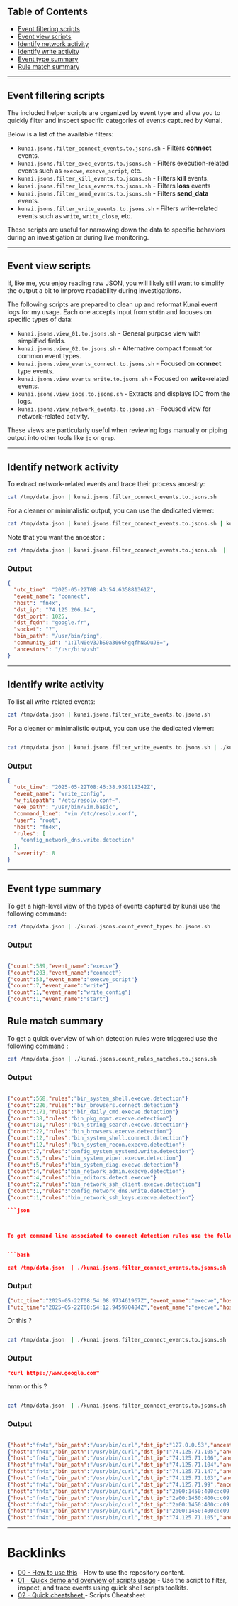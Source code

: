 ## Table of Contents

- [Event filtering scripts](#event-filtering-scripts)
- [Event view scripts](#event-view-scripts)
- [Identify network activity](#identify-network-activity)
- [Identify write activity](#identify-write-activity)
- [Event type summary](#event-type-summary)
- [Rule match summary](#rule-match-summary)

---


## Event filtering scripts


The included helper scripts are organized by event type and allow you to quickly filter and inspect specific categories of events captured by Kunai.

Below is a list of the available filters:

- `kunai.jsons.filter_connect_events.to.jsons.sh` - Filters **connect** events.
- `kunai.jsons.filter_exec_events.to.jsons.sh` - Filters execution-related events such as `execve`, `execve_script`, etc.
- `kunai.jsons.filter_kill_events.to.jsons.sh` - Filters **kill** events.
- `kunai.jsons.filter_loss_events.to.jsons.sh` - Filters **loss** events 
- `kunai.jsons.filter_send_events.to.jsons.sh` - Filters **send_data** events.
- `kunai.jsons.filter_write_events.to.jsons.sh` - Filters write-related events such as `write`, `write_close`, etc.

These scripts are useful for narrowing down the data to specific behaviors during an investigation or during live monitoring.

---

## Event view scripts


If, like me, you enjoy reading raw JSON, you will likely still want to simplify the output a bit to improve readability during investigations.

The following scripts are prepared to clean up and reformat Kunai event logs for my usage. Each one accepts input from `stdin` and focuses on specific types of data:

- `kunai.jsons.view_01.to.jsons.sh` - General purpose view with simplified fields.
- `kunai.jsons.view_02.to.jsons.sh` - Alternative compact format for common event types.
- `kunai.jsons.view_events_connect.to.jsons.sh` - Focused on **connect** type events.
- `kunai.jsons.view_events_write.to.jsons.sh` - Focused on  **write**-related events.
- `kunai.jsons.view_iocs.to.jsons.sh`  -  Extracts and displays IOC from the logs.
- `kunai.jsons.view_network_events.to.jsons.sh`   - Focused view for network-related activity.

These views are particularly useful when reviewing logs manually or piping output into other tools like `jq` or `grep`.

---

## Identify network activity

To extract network-related events and trace their process ancestry:

```bash
cat /tmp/data.json | kunai.jsons.filter_connect_events.to.jsons.sh 

```

For a cleaner or minimalistic output, you can use the dedicated viewer:

```bash
cat /tmp/data.json | kunai.jsons.filter_connect_events.to.jsons.sh | kunai.jsons.view_network_events.to.jsons.sh
```

Note that you want the ancestor : 

```bash 
cat /tmp/data.json | kunai.jsons.filter_connect_events.to.jsons.sh  |  ./kunai.jsons.view_network_events_with_ancestors.to.jsons.sh 
```

### Output

```json
{
  "utc_time": "2025-05-22T08:43:54.635881361Z",
  "event_name": "connect",
  "host": "fn4x",
  "dst_ip": "74.125.206.94",
  "dst_port": 1025,
  "dst_fqdn": "google.fr",
  "socket": "?",
  "bin_path": "/usr/bin/ping",
  "community_id": "1:IlN0eV3JbS0a306GhgqfhNGOuJ8=",
  "ancestors": "/usr/bin/zsh"
}
```

---

## Identify write activity

To list all write-related events:

```bash
cat /tmp/data.json | kunai.jsons.filter_write_events.to.jsons.sh
```

For a cleaner or minimalistic output, you can use the dedicated viewer:

```bash 

cat /tmp/data.json | kunai.jsons.filter_write_events.to.jsons.sh | ./kunai.jsons.view_events_write.to.jsons.sh

```

### Output

```json 
{
  "utc_time": "2025-05-22T08:46:38.939119342Z",
  "event_name": "write_config",
  "w_filepath": "/etc/resolv.conf~",
  "exe_path": "/usr/bin/vim.basic",
  "command_line": "vim /etc/resolv.conf",
  "user": "root",
  "host": "fn4x",
  "rules": [
    "config_network_dns.write.detection"
  ],
  "severity": 8
}
```

---

## Event type summary

To get a high-level view of the types of events captured by kunai use the following command:

```bash
cat /tmp/data.json | ./kunai.jsons.count_event_types.to.jsons.sh
```

### Output

```json
 
{"count":589,"event_name":"execve"}
{"count":203,"event_name":"connect"}
{"count":53,"event_name":"execve_script"}
{"count":7,"event_name":"write"}
{"count":1,"event_name":"write_config"}
{"count":1,"event_name":"start"}


```

## Rule match summary

To get a quick overview of which detection rules were triggered use the following command : 

```bash
cat /tmp/data.json | ./kunai.jsons.count_rules_matches.to.jsons.sh
```

### Output

```json
 
{"count":568,"rules":"bin_system_shell.execve.detection"}
{"count":226,"rules":"bin_browsers.connect.detection"}
{"count":171,"rules":"bin_daily_cmd.execve.detection"}
{"count":38,"rules":"bin_pkg_mgmt.execve.detection"}
{"count":31,"rules":"bin_string_search.execve.detection"}
{"count":22,"rules":"bin_browsers.execve.detection"}
{"count":12,"rules":"bin_system_shell.connect.detection"}
{"count":12,"rules":"bin_system_recon.execve.detection"}
{"count":7,"rules":"config_system_systemd.write.detection"}
{"count":5,"rules":"bin_system_wiper.execve.detection"}
{"count":5,"rules":"bin_system_diag.execve.detection"}
{"count":4,"rules":"bin_network_admin.execve.detection"}
{"count":4,"rules":"bin_editors.detect.execve"}
{"count":2,"rules":"bin_network_ssh_client.execve.detection"}
{"count":1,"rules":"config_network_dns.write.detection"}
{"count":1,"rules":"bin_network_ssh_keys.execve.detection"}

```json



To get command line associated to connect detection rules use the following command 


```bash 

cat /tmp/data.json  | ./kunai.jsons.filter_connect_events.to.jsons.sh  | grep -i vim  | ./kunai.jsons.view_network_events_04_verbose.to.jsons.sh  | ./kunai.jsons.list_command_lines.to.jsons.sh 

```

### Output

```json
{"utc_time":"2025-05-22T08:54:08.973461967Z","event_name":"execve","host":"fn4x","user":"grml","command_line":"grep -q ??"}
{"utc_time":"2025-05-22T08:54:12.945970484Z","event_name":"execve","host":"fn4x","user":"root","command_line":"sleep 3600"}

```

Or this ? 



```bash 

cat /tmp/data.json  | ./kunai.jsons.filter_connect_events.to.jsons.sh  | grep -i vim  | ./kunai.jsons.view_network_events_04_verbose.to.jsons.sh  | ./kunai.jsons.list_command_lines.to.jsons.sh | jq .command_line | huniq 

```

### Output

```json 
"curl https://www.google.com"
```

hmm or this ? 

```bash 

cat /tmp/data.json  | ./kunai.jsons.filter_connect_events.to.jsons.sh  | grep -i vim  | ./kunai.jsons.view_network_events_04_verbose.to.jsons.sh  |  jq 'del(.utc_time)' -c  | jq '{host,bin_path,dst_ip,ancestors}' -c 

```

### Output

```json 

{"host":"fn4x","bin_path":"/usr/bin/curl","dst_ip":"127.0.0.53","ancestors":"/usr/bin/vim.basic"}
{"host":"fn4x","bin_path":"/usr/bin/curl","dst_ip":"74.125.71.105","ancestors":"/usr/bin/vim.basic"}
{"host":"fn4x","bin_path":"/usr/bin/curl","dst_ip":"74.125.71.106","ancestors":"/usr/bin/vim.basic"}
{"host":"fn4x","bin_path":"/usr/bin/curl","dst_ip":"74.125.71.104","ancestors":"/usr/bin/vim.basic"}
{"host":"fn4x","bin_path":"/usr/bin/curl","dst_ip":"74.125.71.147","ancestors":"/usr/bin/vim.basic"}
{"host":"fn4x","bin_path":"/usr/bin/curl","dst_ip":"74.125.71.103","ancestors":"/usr/bin/vim.basic"}
{"host":"fn4x","bin_path":"/usr/bin/curl","dst_ip":"74.125.71.99","ancestors":"/usr/bin/vim.basic"}
{"host":"fn4x","bin_path":"/usr/bin/curl","dst_ip":"2a00:1450:400c:c09::63","ancestors":"/usr/bin/vim.basic"}
{"host":"fn4x","bin_path":"/usr/bin/curl","dst_ip":"2a00:1450:400c:c09::67","ancestors":"/usr/bin/vim.basic"}
{"host":"fn4x","bin_path":"/usr/bin/curl","dst_ip":"2a00:1450:400c:c09::93","ancestors":"/usr/bin/vim.basic"}
{"host":"fn4x","bin_path":"/usr/bin/curl","dst_ip":"2a00:1450:400c:c09::6a","ancestors":"/usr/bin/vim.basic"}
{"host":"fn4x","bin_path":"/usr/bin/curl","dst_ip":"74.125.71.105","ancestors":"/usr/bin/vim.basic"}


```


---

# Backlinks 

- [00 - How to use this](./00_HOWTOUSE.md) - How to use the repository content.
- [01 - Quick demo and overview of scripts usage](./01_QUICK_DEMO.md) - Use the script to filter, inspect, and trace events using quick shell scripts toolkits.
- [02 - Quick cheatsheet ](./02_SCRIPTS_CHEATSHEET.md) - Scripts Cheatsheet 
